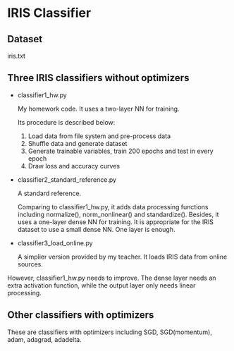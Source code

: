 # IRIS Classifier

## Dataset

iris.txt

## Three IRIS classifiers without optimizers

- classifier1_hw.py

  My homework code. It uses a two-layer NN for training.

  Its procedure is described below:

  1. Load data from file system and pre-process data
  2. Shuffle data and generate dataset
  3. Generate trainable variables, train 200 epochs and test in every epoch
  4. Draw loss and accuracy curves


- classifier2_standard_reference.py

  A standard reference. 

  Comparing to classifier1_hw.py, it adds data processing functions including  normalize(), norm_nonlinear() and standardize(). Besides, it uses a one-layer dense NN for training. It is appropriate for the IRIS dataset to use a small dense NN. One layer is enough. 

- classifier3_load_online.py

  A simplier version provided by my teacher. It loads IRIS data from online sources.

However, classifier1_hw.py needs to improve. The dense layer needs an extra activation function, while the output layer only needs linear processing.  

## Other classifiers with optimizers

These are classifiers with optimizers including SGD, SGD(momentum), adam, adagrad, adadelta. 
